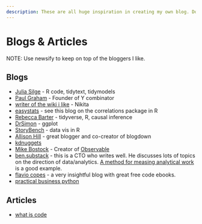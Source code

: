 ```yaml
---
description: These are all huge inspiration in creating my own blog. Dont ever be just consuming. dont go down a rabbit hole consuming, make sure they is always some production going on as well.
---
```




# Blogs & Articles

NOTE: Use newsify to keep on top of the bloggers I like. 

## Blogs

* [Julia Silge](https://juliasilge.com/) - R code, tidytext, tidymodels
* [Paul Graham](http://www.paulgraham.com/articles.html) - Founder of Y combinator
* [writer of the wiki i like](https://nikitavoloboev.xyz/) - Nikita
* [easystats](https://easystats.github.io/blog/posts/correlation_presentation/) - see this blog on the correlations package in R
* [Rebecca Barter](https://www.rebeccabarter.com/blog/2019-03-07_reproducible_pipeline/) - tidyverse, R, causal inference 
* [DrSimon](https://drsimonj.svbtle.com/) - ggplot
* [StoryBench](https://www.storybench.org/category/how-to/) - data vis in R
* [Allison Hill](https://alison.rbind.io/) - great blogger and co-creator of blogdown
* [kdnuggets](https://www.kdnuggets.com/datasets/index.html)
* [Mike Bostock](https://bost.ocks.org/mike/) - Creator of [Observable](https://observablehq.com/)
* [ben.substack](https://benn.substack.com/) - this is a CTO who writes well. He discusses lots of topics on the direction of data/analytics. [A method for measing analytical work](https://benn.substack.com/p/method-for-measuring-analytical-work) is a good example. 
* [flavio copes](https://flaviocopes.com/) - a very insightful blog with great free code ebooks.
* [practical business python](https://pbpython.com/)

## Articles
* [what is code](https://www.bloomberg.com/graphics/2015-paul-ford-what-is-code/)









